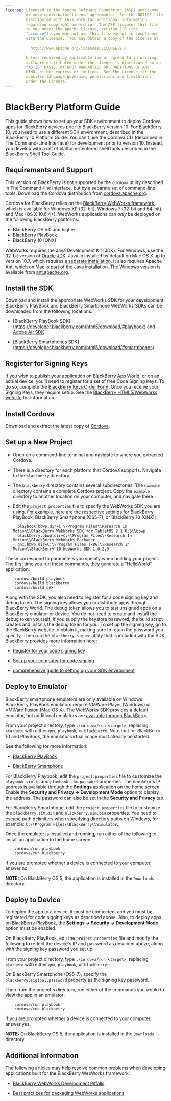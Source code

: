 ```yaml
---
license: Licensed to the Apache Software Foundation (ASF) under one
         or more contributor license agreements.  See the NOTICE file
         distributed with this work for additional information
         regarding copyright ownership.  The ASF licenses this file
         to you under the Apache License, Version 2.0 (the
         "License"); you may not use this file except in compliance
         with the License.  You may obtain a copy of the License at
         
           http://www.apache.org/licenses/LICENSE-2.0
         
         Unless required by applicable law or agreed to in writing,
         software distributed under the License is distributed on an
         "AS IS" BASIS, WITHOUT WARRANTIES OR CONDITIONS OF ANY
         KIND, either express or implied.  See the License for the
         specific language governing permissions and limitations
         under the License.
---
```


# BlackBerry Platform Guide

This guide shows how to set up your SDK environment to deploy
Cordova apps for BlackBerry devices prior to BlackBerry version 10.
For BlackBerry 10, you need to use a different SDK environment,
described in the BlackBerry 10 Platform Guide. You can't use the
Cordova CLI (described in The Command-Line Interface) for development
prior to version 10. Instead, you develop with a set of
platform-centered shell tools described in the BlackBerry Shell Tool Guide.

## Requirements and Support

This version of BlackBerry is not supported by the `cordova` utility
described in The Command-line Interface, but by a separate set of
command-line tools. Download the Cordova distribution from
[cordova.apache.org](http://cordova.apache.org/#download).

Cordova for BlackBerry relies on the [BlackBerry WebWorks
framework](https://bdsc.webapps.blackberry.com/html5), which is
available for Windows XP (32-bit), Windows 7 (32-bit and 64-bit), and
Mac (OS X 10.6.4+).  WebWorks applications can _only_ be deployed on
the following BlackBerry platforms:

* BlackBerry OS 5.0 and higher
* BlackBerry PlayBook
* BlackBerry 10 (QNX)

WebWorks requires the Java Development Kit (JDK). For Windows, use the
32-bit version of
[Oracle JDK](http://www.oracle.com/technetwork/java/javase/downloads/index.html#jdk).
Java in installed by default on Mac OS X up to version 10.7, which
requires
[a separate installation](http://support.apple.com/kb/DL1421).
It also requires Apache Ant, which on Mac is part of the Java
installation. The Windows version is available from
[ant.apache.org](http://ant.apache.org/bindownload.cgi).

## Install the SDK

Download and install the appropriate WebWorks SDK for your
development. BlackBerry PlayBook and BlackBerry Smartphone WebWorks
SDKs can be downloaded from the following locations.

- [BlackBerry PlayBook SDK] (https://developer.blackberry.com/html5/download/#playbook) and [Adobe Air SDK](http://www.adobe.com/devnet/air/air-sdk-download.html)

- [BlackBerry Smartphones SDK] (https://developer.blackberry.com/html5/download/#smartphones)

## Register for Signing Keys

If you wish to publish your application on BlackBerry App World, or on
an actual device, you’ll need to register for a set of free Code
Signing Keys.  To do so, complete the [BlackBerry Keys Order
Form](https://www.blackberry.com/SignedKeys).
Once you receive your Signing Keys, they require setup. See the [BlackBerry HTML5/WebWorks website](https://developer.blackberry.com/html5/documentation/signing_setup_bb10_apps_2008396_11.html) for information.

## Install Cordova

Download and extract the latest copy of [Cordova](http://cordova.apache.org/#download).

## Set up a New Project

- Open up a command-line terminal and navigate to where you extracted Cordova.

- There is a directory for each platform that Cordova supports.
  Navigate to the `blackberry` directory.

- The `blackberry` directory contains several subdirectories.  The
  `example` directory contains a complete Cordova project.  Copy the
  `example` directory to another location on your computer, and
  navigate there.

- Edit the `project.properties` file to specify the WebWorks SDK you
  are using. For example, here are the respective settings for
  BlackBerry PlayBook, BlackBerry Smartphone (OS5-7), or BlackBerry 10
  (QNX):

        playbook.bbwp.dir=C:\\Program Files\\Research In Motion\\BlackBerry WebWorks SDK for TabletOS 2.1.0.6\\bbwp
        blackberry.bbwp.dir=C:\\Program Files\\Research In Motion\\BlackBerry WebWorks Packager
        qnx.bbwp.dir=C:\\Program Files (x86)\\Research In Motion\\BlackBerry 10 WebWorks SDK 1.0.2.9

These correspond to parameters you specify when building your
project.  The first time you run these commands, they generate a
"HelloWorld" application:

        cordova/build playbook
        cordova/build blackberry
        cordova/build qnx

Along with the SDK, you also need to register for a code signing key
and debug token. The signing key allows you to distribute apps through
BlackBerry World. The debug token allows you to test unsigned apps on
a BlackBerry emulator or device. You do not need to create and
install the debug token yourself; if you supply the keystore password,
the build script creates and installs the debug token for you. To set
up the signing key, go to the BlackBerry website to obtain it, making
sure to retain the password you specify. Then run the
`blackberry-signer` utility that is included with the SDK. 
BlackBerry provides more information here:

* [Register for your code signing key](https://www.blackberry.com/SignedKeys/codesigning.html)

* [Set up your computer for code signing](http://developer.blackberry.com/html5/documentation/set_up_for_signing.html)

* [comprehensive guide to setting up your SDK environment](http://developer.blackberry.com/native/documentation/bb10/com.qnx.doc.native_sdk.quickstart/topic/set_up_your_environment.html)

## Deploy to Emulator

BlackBerry smartphone emulators are only available on Windows.
BlackBerry PlayBook emulators require VMWare Player (Windows) or
VMWare Fusion (Mac OS X). The WebWorks SDK provides a default
emulator, but additional emulators are [available through
BlackBerry](http://us.blackberry.com/developers/resources/simulators.jsp).

From your project directory, type `./cordova/run <target>`, replacing
`<target>` with either `qnx`, `playbook`, or `blackberry`. Note that
for BlackBerry 10 and PlayBook, the emulator virtual image must
already be started.

See the following for more information:

* [BlackBerry PlayBook](https://developer.blackberry.com/html5/documentation/using_the_tablet_simulator_1866980_11.html)

* [BlackBerry Smartphone](https://developer.blackberry.com/html5/documentation/run_your_app_on_smartphone_sim_1876976_11.html)

For BlackBerry Playbook, edit the `project.properties` file to
customize the `playbook.sim.ip` and `playbook.sim.password`
properties.  The emulator's IP address is available through the
__Settings__ application on the home screen. Enable the __Security and
Privacy &rarr; Development Mode__ option to display the address. The
password can also be set in the __Security and Privacy__ tab.

For BlackBerry Smartphone, edit the `project.properties` file to
customize the `blackberry.sim.dir` and `blackberry.sim.bin`
properties.  You need to escape path delimiters when specifying
directory paths on Windows, for example: `C:\\Program
Files\\BlackBerry\\Simulator`.

Once the emulator is installed and running, run either of the
following to install an application to the home screen:

        cordova/run playbook
        cordova/run blackberry

If you are prompted whether a device is connected to your computer,
answer no.

__NOTE:__ On BlackBerry OS 5, the application is installed in the
`Downloads` directory.

## Deploy to Device

To deploy the app to a device, it must be connected, and you must be
registered for code signing keys as described above.  Also, to deploy
apps on BlackBerry PlayBook, the __Settings &rarr; Security &rarr;
Development Mode__ option must be enabled.

On BlackBerry PlayBook, edit the `project.properties` file and modify
the following to reflect the device's IP and password as descibed
above, along with the signing key password you set up:

From your project directory, type `./cordova/run <target>`, replacing
`<target>` with either `qnx`, `playbook`, or `blackberry`. 

On BlackBerry Smartphone (OS5-7), specify the
`blackberry.sigtool.password` property as the signing key password.

Then from the project's directory, run either of the commands you
would to view the app in an emulator:

        cordova/run playbook
        cordova/run blackberry

If you are prompted whether a device is connected to your computer,
answer yes.

__NOTE:__ On BlackBerry OS 5, the application is installed in the
`Downloads` directory.

## Additional Information

The following articles may help resolve common problems when
developing applications built for the BlackBerry WebWorks framework:

* [BlackBerry WebWorks Development Pitfalls](http://supportforums.blackberry.com/t5/Web-and-WebWorks-Development/Common-BlackBerry-WebWorks-development-pitfalls-that-can-be/ta-p/624712)

* [Best practices for packaging WebWorks applications](https://bdsc.webapps.blackberrycom/html5/documentation/ww_developing/bestpractice_compiling_ww_apps_1873324_11.html)

